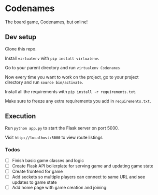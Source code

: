 # Codenames
The board game, Codenames, but online!

## Dev setup
Clone this repo.

Install `virtualenv` with `pip install virtualenv`.

Go to your parent directory and run `virtualenv Codenames`

Now every time you want to work on the project, go to your project directory and run `source bin/activate`.

Install all the requirements with `pip install -r requirements.txt`.

Make sure to freeze any extra requirements you add in `requirements.txt`.


## Execution
Run `python app.py` to start the Flask server on port 5000.

Visit `http://localhost:5000` to view route listings

### Todos
- [ ] Finish basic game classes and logic
- [ ] Create Flask API boilerplate for serving game and updating game state
- [ ] Create frontend for game
- [ ] Add sockets so multiple players can connect to same URL and see updates to game state
- [ ] Add home page with game creation and joining
